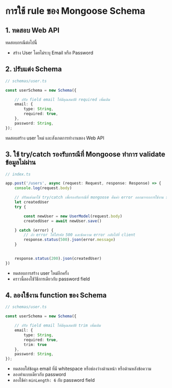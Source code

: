 # การใช้ rule ของ Mongoose Schema

## 1. ทดสอบ Web API

ทดสอบกรณีต่อไปนี้ 

- สร้าง User โดยไม่ระบุ Email หรือ Password


## 2. ปรับแต่ง Schema 

```ts
// schemas/user.ts

const userSchema = new Schema({

    // ปรับ field email ให้มีคุณสมบัติ required เพิ่มเติม
    email: {
        type: String,
        required: true,
    },
    password: String,
});
```

ทดสอบสร้าง user ใหม่ และสังเกตการทำงานของ Web API

## 3. ใช้ try/catch รองรับกรณีที่ Mongoose ทำการ validate ข้อมูลไม่ผ่าน

```ts
// index.ts

app.post('/users', async (request: Request, response: Response) => {
    console.log(request.body)

    // ปรับแต่่งมาใช้ try/catch เพื่อรองรับกรณีที่ mongoose คืนค่า error ออกมาจากการใช้งาน schema
    let createdUser
    try {

        const newUser = new UserModel(request.body)
        createdUser = await newUser.save()

    } catch (error) {
        // ถ้า error ให้ใส่รหัส 500 และข้อความ error กลับไปที่ client
        response.status(500).json(error.message)
    }
    

    response.status(200).json(createdUser)
})
```

- ทดสอบการสร้าง user ใหม่อีกครั้ง
- คราวนี้ลองใช้วิธีการเดียวกับ password field

## 4. ลองใช้งาน function ของ Schema

```ts
// schemas/user.ts

const userSchema = new Schema({

    // ปรับ field email ให้มีคุณสมบัติ trim เพิ่มเติม
    email: {
        type: String,
        required: true,
        trim: true
    },
    password: String,
});
```

- ทดสอบใส่ข้อมูล email ที่มี whitespace หรือช่องว่างด้านหน้า หรือด้านหลังข้อความ
- ลองทำแบบเดียวกับ password
- ลองใช้ค่า `minLength: 6` กับ password field